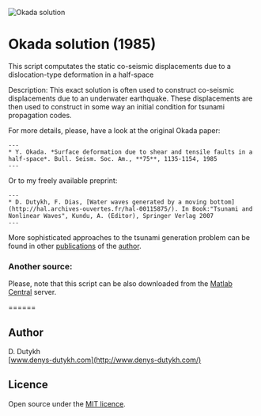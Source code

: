 ![Okada solution](http://www.mathworks.fr/matlabcentral/fileexchange/screenshots/8068/original.jpg)

Okada solution (1985)
======

This script computates the static co-seismic displacements due to a dislocation-type deformation in a half-space

Description: This exact solution is often used to construct co-seismic displacements due to an underwater earthquake. These displacements are then used to construct in some way an initial condition for tsunami propagation codes.

For more details, please, have a look at the original Okada paper:  
```
---
* Y. ﻿Okada. *Surface deformation due to shear and tensile faults in a half-space*. Bull. Seism. Soc. Am., **75**, 1135-1154, 1985
---
```

Or to my freely available preprint:  
```
---
* D. Dutykh, F. Dias, [Water waves generated by a moving bottom](http://hal.archives-ouvertes.fr/hal-00115875/). In Book:"Tsunami and Nonlinear Waves", Kundu, A. (Editor), Springer Verlag 2007 
---
```

More sophisticated approaches to the tsunami generation problem can be found in other [publications](http://www.denys-dutykh.com/publications.php/) of the [author](www.denys-dutykh.com/).

### Another source:

Please, note that this script can be also downloaded from the [Matlab Central](http://www.mathworks.fr/matlabcentral/fileexchange/39819-okada-solution/) server.

======

## Author

D. Dutykh  
[www.denys-dutykh.com](http://www.denys-dutykh.com/)  

## Licence

Open source under the [MIT licence](http://opensource.org/licenses/MIT).